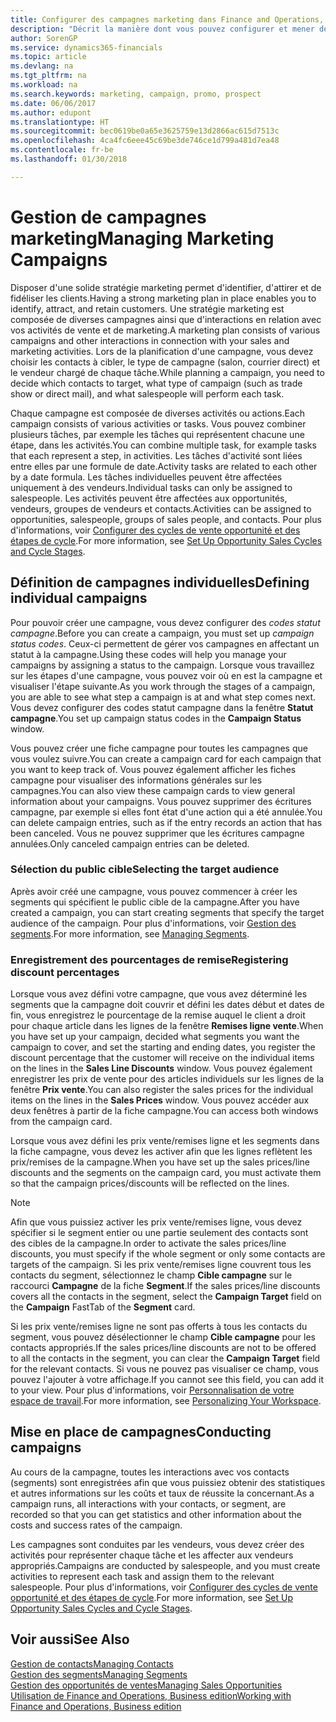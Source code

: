 ```yaml
---
title: Configurer des campagnes marketing dans Finance and Operations, Business edition| Microsoft Docs
description: "Décrit la manière dont vous pouvez configurer et mener des campagnes marketing dans Finance and Operations, Business edition afin de vous aider à identifier et attirer des prospects et à fidéliser les clients."
author: SorenGP
ms.service: dynamics365-financials
ms.topic: article
ms.devlang: na
ms.tgt_pltfrm: na
ms.workload: na
ms.search.keywords: marketing, campaign, promo, prospect
ms.date: 06/06/2017
ms.author: edupont
ms.translationtype: HT
ms.sourcegitcommit: bec0619be0a65e3625759e13d2866ac615d7513c
ms.openlocfilehash: 4ca4fc6eee45c69be3de746ce1d799a481d7ea48
ms.contentlocale: fr-be
ms.lasthandoff: 01/30/2018

---
```

# <a name="managing-marketing-campaigns"></a><span data-ttu-id="45605-103">Gestion de campagnes marketing</span><span class="sxs-lookup"><span data-stu-id="45605-103">Managing Marketing Campaigns</span></span>
<span data-ttu-id="45605-104">Disposer d'une solide stratégie marketing permet d'identifier, d'attirer et de fidéliser les clients.</span><span class="sxs-lookup"><span data-stu-id="45605-104">Having a strong marketing plan in place enables you to identify, attract, and retain customers.</span></span> <span data-ttu-id="45605-105">Une stratégie marketing est composée de diverses campagnes ainsi que d'interactions en relation avec vos activités de vente et de marketing.</span><span class="sxs-lookup"><span data-stu-id="45605-105">A marketing plan consists of various campaigns and other interactions in connection with your sales and marketing activities.</span></span> <span data-ttu-id="45605-106">Lors de la planification d'une campagne, vous devez choisir les contacts à cibler, le type de campagne (salon, courrier direct) et le vendeur chargé de chaque tâche.</span><span class="sxs-lookup"><span data-stu-id="45605-106">While planning a campaign, you need to decide which contacts to target, what type of campaign (such as trade show or direct mail), and what salespeople will perform each task.</span></span>

<span data-ttu-id="45605-107">Chaque campagne est composée de diverses activités ou actions.</span><span class="sxs-lookup"><span data-stu-id="45605-107">Each campaign consists of various activities or tasks.</span></span> <span data-ttu-id="45605-108">Vous pouvez combiner plusieurs tâches, par exemple les tâches qui représentent chacune une étape, dans les activités.</span><span class="sxs-lookup"><span data-stu-id="45605-108">You can combine multiple task, for example tasks that each represent a step, in activities.</span></span> <span data-ttu-id="45605-109">Les tâches d'activité sont liées entre elles par une formule de date.</span><span class="sxs-lookup"><span data-stu-id="45605-109">Activity tasks are related to each other by a date formula.</span></span> <span data-ttu-id="45605-110">Les tâches individuelles peuvent être affectées uniquement à des vendeurs.</span><span class="sxs-lookup"><span data-stu-id="45605-110">Individual tasks can only be assigned to salespeople.</span></span> <span data-ttu-id="45605-111">Les activités peuvent être affectées aux opportunités, vendeurs, groupes de vendeurs et contacts.</span><span class="sxs-lookup"><span data-stu-id="45605-111">Activities can be assigned to opportunities, salespeople, groups of sales people, and contacts.</span></span> <span data-ttu-id="45605-112">Pour plus d'informations, voir [Configurer des cycles de vente opportunité et des étapes de cycle](marketing-how-setup-opportunity-sales-cycles-stages.md).</span><span class="sxs-lookup"><span data-stu-id="45605-112">For more information, see [Set Up Opportunity Sales Cycles and Cycle Stages](marketing-how-setup-opportunity-sales-cycles-stages.md).</span></span>

## <a name="defining-individual-campaigns"></a><span data-ttu-id="45605-113">Définition de campagnes individuelles</span><span class="sxs-lookup"><span data-stu-id="45605-113">Defining individual campaigns</span></span>
<span data-ttu-id="45605-114">Pour pouvoir créer une campagne, vous devez configurer des *codes statut campagne*.</span><span class="sxs-lookup"><span data-stu-id="45605-114">Before you can create a campaign, you must set up *campaign status codes*.</span></span> <span data-ttu-id="45605-115">Ceux-ci permettent de gérer vos campagnes en affectant un statut à la campagne.</span><span class="sxs-lookup"><span data-stu-id="45605-115">Using these codes will help you manage your campaigns by assigning a status to the campaign.</span></span> <span data-ttu-id="45605-116">Lorsque vous travaillez sur les étapes d'une campagne, vous pouvez voir où en est la campagne et visualiser l'étape suivante.</span><span class="sxs-lookup"><span data-stu-id="45605-116">As you work through the stages of a campaign, you are able to see what step a campaign is at and what step comes next.</span></span> <span data-ttu-id="45605-117">Vous devez configurer des codes statut campagne dans la fenêtre **Statut campagne**.</span><span class="sxs-lookup"><span data-stu-id="45605-117">You set up campaign status codes in the **Campaign Status** window.</span></span>

<span data-ttu-id="45605-118">Vous pouvez créer une fiche campagne pour toutes les campagnes que vous voulez suivre.</span><span class="sxs-lookup"><span data-stu-id="45605-118">You can create a campaign card for each campaign that you want to keep track of.</span></span> <span data-ttu-id="45605-119">Vous pouvez également afficher les fiches campagne pour visualiser des informations générales sur les campagnes.</span><span class="sxs-lookup"><span data-stu-id="45605-119">You can also view these campaign cards to view general information about your campaigns.</span></span>
<span data-ttu-id="45605-120">Vous pouvez supprimer des écritures campagne, par exemple si elles font état d'une action qui a été annulée.</span><span class="sxs-lookup"><span data-stu-id="45605-120">You can delete campaign entries, such as if the entry records an action that has been canceled.</span></span> <span data-ttu-id="45605-121">Vous ne pouvez supprimer que les écritures campagne annulées.</span><span class="sxs-lookup"><span data-stu-id="45605-121">Only canceled campaign entries can be deleted.</span></span>

### <a name="selecting-the-target-audience"></a><span data-ttu-id="45605-122">Sélection du public cible</span><span class="sxs-lookup"><span data-stu-id="45605-122">Selecting the target audience</span></span>
<span data-ttu-id="45605-123">Après avoir créé une campagne, vous pouvez commencer à créer les segments qui spécifient le public cible de la campagne.</span><span class="sxs-lookup"><span data-stu-id="45605-123">After you have created a campaign, you can start creating segments that specify the target audience of the campaign.</span></span> <span data-ttu-id="45605-124">Pour plus d'informations, voir [Gestion des segments](marketing-segments.md).</span><span class="sxs-lookup"><span data-stu-id="45605-124">For more information, see [Managing Segments](marketing-segments.md).</span></span>

### <a name="registering-discount-percentages"></a><span data-ttu-id="45605-125">Enregistrement des pourcentages de remise</span><span class="sxs-lookup"><span data-stu-id="45605-125">Registering discount percentages</span></span>
<span data-ttu-id="45605-126">Lorsque vous avez défini votre campagne, que vous avez déterminé les segments que la campagne doit couvrir et défini les dates début et dates de fin, vous enregistrez le pourcentage de la remise auquel le client a droit pour chaque article dans les lignes de la fenêtre **Remises ligne vente**.</span><span class="sxs-lookup"><span data-stu-id="45605-126">When you have set up your campaign, decided what segments you want the campaign to cover, and set the starting and ending dates, you register the discount percentage that the customer will receive on the individual items on the lines in the **Sales Line Discounts** window.</span></span> <span data-ttu-id="45605-127">Vous pouvez également enregistrer les prix de vente pour des articles individuels sur les lignes de la fenêtre **Prix vente**.</span><span class="sxs-lookup"><span data-stu-id="45605-127">You can also register the sales prices for the individual items on the lines in the **Sales Prices** window.</span></span> <span data-ttu-id="45605-128">Vous pouvez accéder aux deux fenêtres à partir de la fiche campagne.</span><span class="sxs-lookup"><span data-stu-id="45605-128">You can access both windows from the campaign card.</span></span>

 <span data-ttu-id="45605-129">Lorsque vous avez défini les prix vente/remises ligne et les segments dans la fiche campagne, vous devez les activer afin que les lignes reflètent les prix/remises de la campagne.</span><span class="sxs-lookup"><span data-stu-id="45605-129">When you have set up the sales prices/line discounts and the segments on the campaign card, you must activate them so that the campaign prices/discounts will be reflected on the lines.</span></span>

> [!NOTE]  
>   <span data-ttu-id="45605-130">Afin que vous puissiez activer les prix vente/remises ligne, vous devez spécifier si le segment entier ou une partie seulement des contacts sont des cibles de la campagne.</span><span class="sxs-lookup"><span data-stu-id="45605-130">In order to activate the sales prices/line discounts, you must specify if the whole segment or only some contacts are targets of the campaign.</span></span> <span data-ttu-id="45605-131">Si les prix vente/remises ligne couvrent tous les contacts du segment, sélectionnez le champ **Cible campagne** sur le raccourci **Campagne** de la fiche **Segment**.</span><span class="sxs-lookup"><span data-stu-id="45605-131">If the sales prices/line discounts covers all the contacts in the segment, select the **Campaign Target** field on the **Campaign** FastTab of the **Segment** card.</span></span>

<span data-ttu-id="45605-132">Si les prix vente/remises ligne ne sont pas offerts à tous les contacts du segment, vous pouvez désélectionner le champ **Cible campagne** pour les contacts appropriés.</span><span class="sxs-lookup"><span data-stu-id="45605-132">If the sales prices/line discounts are not to be offered to all the contacts in the segment, you can clear the **Campaign Target** field for the relevant contacts.</span></span> <span data-ttu-id="45605-133">Si vous ne pouvez pas visualiser ce champ, vous pouvez l'ajouter à votre affichage.</span><span class="sxs-lookup"><span data-stu-id="45605-133">If you cannot see this field, you can add it to your view.</span></span> <span data-ttu-id="45605-134">Pour plus d'informations, voir [Personnalisation de votre espace de travail](ui-personalization-user.md).</span><span class="sxs-lookup"><span data-stu-id="45605-134">For more information, see [Personalizing Your Workspace](ui-personalization-user.md).</span></span>

## <a name="conducting-campaigns"></a><span data-ttu-id="45605-135">Mise en place de campagnes</span><span class="sxs-lookup"><span data-stu-id="45605-135">Conducting campaigns</span></span>
<span data-ttu-id="45605-136">Au cours de la campagne, toutes les interactions avec vos contacts (segments) sont enregistrées afin que vous puissiez obtenir des statistiques et autres informations sur les coûts et taux de réussite la concernant.</span><span class="sxs-lookup"><span data-stu-id="45605-136">As a campaign runs, all interactions with your contacts, or segment, are recorded so that you can get statistics and other information about the costs and success rates of the campaign.</span></span>

<span data-ttu-id="45605-137">Les campagnes sont conduites par les vendeurs, vous devez créer des activités pour représenter chaque tâche et les affecter aux vendeurs appropriés.</span><span class="sxs-lookup"><span data-stu-id="45605-137">Campaigns are conducted by salespeople, and you must create activities to represent each task and assign them to the relevant salespeople.</span></span> <span data-ttu-id="45605-138">Pour plus d'informations, voir [Configurer des cycles de vente opportunité et des étapes de cycle](marketing-how-setup-opportunity-sales-cycles-stages.md).</span><span class="sxs-lookup"><span data-stu-id="45605-138">For more information, see [Set Up Opportunity Sales Cycles and Cycle Stages](marketing-how-setup-opportunity-sales-cycles-stages.md).</span></span>

## <a name="see-also"></a><span data-ttu-id="45605-139">Voir aussi</span><span class="sxs-lookup"><span data-stu-id="45605-139">See Also</span></span>
[<span data-ttu-id="45605-140">Gestion de contacts</span><span class="sxs-lookup"><span data-stu-id="45605-140">Managing Contacts</span></span>](marketing-contacts.md)  
[<span data-ttu-id="45605-141">Gestion des segments</span><span class="sxs-lookup"><span data-stu-id="45605-141">Managing Segments</span></span>](marketing-segments.md)  
[<span data-ttu-id="45605-142">Gestion des opportunités de ventes</span><span class="sxs-lookup"><span data-stu-id="45605-142">Managing Sales Opportunities</span></span>](marketing-manage-sales-opportunities.md)  
[<span data-ttu-id="45605-143">Utilisation de Finance and Operations, Business edition</span><span class="sxs-lookup"><span data-stu-id="45605-143">Working with Finance and Operations, Business edition</span></span>](ui-work-product.md)  

